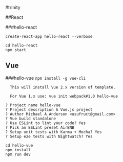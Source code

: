 #trinity

##React

###hello-react

`create-react-app hello-react --verbose`

```
cd hello-react
npm start
```

## Vue

###hello-vue
`npm install -g vue-cli`

```
  This will install Vue 2.x version of template.

  For Vue 1.x use: vue init webpack#1.0 hello-vue

? Project name hello-vue
? Project description A Vue.js project
? Author Michael A Anderson <usufruct@gmail.com>
? Vue build standalone
? Use ESLint to lint your code? Yes
? Pick an ESLint preset AirBNB
? Setup unit tests with Karma + Mocha? Yes
? Setup e2e tests with Nightwatch? Yes
```

```
cd hello-vue
npm install
npm run dev
```